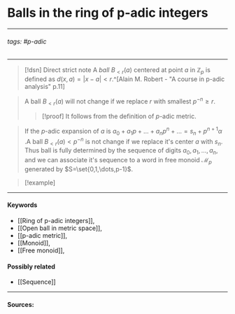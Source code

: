 # Balls in the ring of p-adic integers
***
###### tags: #p-adic 
***
>[!dsn] Direct strict note
>A *ball* $B_{<r}(a)$ centered at point $a$ in $\mathbb{Z}_{p}$ is defined as $d(x,a)=|x-a|<r$.^[Alain M. Robert - "A course in p-adic analysis" p.11]

>A ball $B_{<r}(a)$ will not change if we replace $r$ with smallest $p^{-n}\ge r$. 
>>[!proof]
>>It follows from the definition of $p$-adic metric.

>If the $p$-adic expansion of $a$ is $a_{0}+a_{1}p+\dots+a_{n}p^{n}+\dots=s_{n}+p^{n+1}\alpha$ .A ball $B_{<r}(a)<p^{-n}$ is not change if we replace it's center $a$ with $s_{n}$. Thus ball is fully determined by the sequence of digits $a_{0},a_{1},\dots,a_{n}$, and we can associate it's sequence to a word in free monoid $\mathcal{M}_{p}$ generated by $S=\set{0,1,\dots,p-1}$.

>[!example] 
>
***
#### Keywords
- [[Ring of p-adic integers]],
- [[Open ball in metric space]],
- [[p-adic metric]],
- [[Monoid]],
- [[Free monoid]],
#### Possibly related
- [[Sequence]]
***
#### Sources: